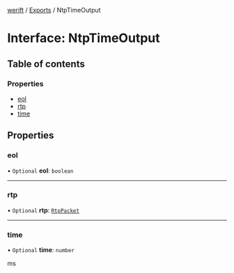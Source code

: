 [werift](../README.md) / [Exports](../modules.md) / NtpTimeOutput

# Interface: NtpTimeOutput

## Table of contents

### Properties

- [eol](NtpTimeOutput.md#eol)
- [rtp](NtpTimeOutput.md#rtp)
- [time](NtpTimeOutput.md#time)

## Properties

### eol

• `Optional` **eol**: `boolean`

___

### rtp

• `Optional` **rtp**: [`RtpPacket`](../classes/RtpPacket.md)

___

### time

• `Optional` **time**: `number`

ms

